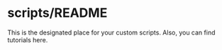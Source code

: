 # scripts/README

This is the designated place for your custom scripts. Also, you can find
tutorials here.
